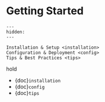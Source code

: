 # Getting Started

```{toctree}
---
hidden:
---

Installation & Setup <installation>
Configuration & Deployment <config>
Tips & Best Practices <tips>
```
hold


- {doc}`installation`
- {doc}`config`
- {doc}`tips`